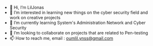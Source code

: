 - 👋 Hi, I’m LilJonas
- 👀 I’m interested in learning new things on the cyber security field and work on creative projects 
- 🌱 I’m currently learning System's Administration Network and Cyber Security
- 💞️ I’m looking to collaborate on projects that are related to Pen-testing
- 📫 How to reach me, email : oumlil.ynss@gmail.com

<!---
LilJonas/LilJonas is a ✨ special ✨ repository because its `README.md` (this file) appears on your GitHub profile.
You can click the Preview link to take a look at your changes.
--->
